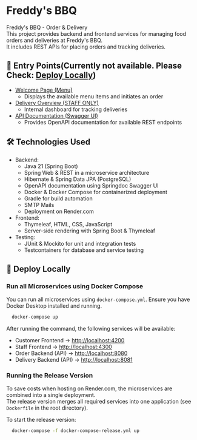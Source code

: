 # Freddy's BBQ
Freddy's BBQ - Order & Delivery  
This project provides backend and frontend services for managing food orders and deliveries at Freddy's BBQ.  
It includes REST APIs for placing orders and tracking deliveries.

## 📌 Entry Points(Currently not available. Please Check: [Deploy Locally](#run-all-microservices-using-docker-compose))
- [Welcome Page (Menu)](https://freddys-bbq.onrender.com/)
  - Displays the available menu items and initiates an order
- [Delivery Overview (STAFF ONLY)](https://freddys-bbq.onrender.com/intern/delivery)
  - Internal dashboard for tracking deliveries
- [API Documentation (Swagger UI)](https://freddys-bbq.onrender.com/swagger-ui/index.html)
  - Provides OpenAPI documentation for available REST endpoints

## 🛠 Technologies Used
- Backend:
  - Java 21 (Spring Boot)
  - Spring Web & REST in a microservice architecture
  - Hibernate & Spring Data JPA (PostgreSQL)
  - OpenAPI documentation using Springdoc Swagger UI
  - Docker & Docker Compose for containerized deployment
  - Gradle for build automation
  - SMTP Mails
  - Deployment on Render.com
- Frontend:
  - Thymeleaf, HTML, CSS, JavaScript
  - Server-side rendering with Spring Boot & Thymeleaf
- Testing:
  - JUnit & Mockito for unit and integration tests
  - Testcontainers for database and service testing

## 🚀 Deploy Locally
### Run all Microservices using Docker Compose
You can run all microservices using `docker-compose.yml`.
Ensure you have Docker Desktop installed and running.
```sh
  docker-compose up
```
After running the command, the following services will be available:
- Customer Frontend → [http://localhost:4200](http://localhost:4200)
- Staff Frontend → [http://localhost:4300](http://localhost:4300)
- Order Backend (API) → [http://localhost:8080](http://localhost:8080)
- Delivery Backend (API) → [http://localhost:8081](http://localhost:8081)

### Running the Release Version
To save costs when hosting on Render.com, the microservices are combined into a single deployment.  
The release version merges all required services into one application (see `Dockerfile` in the root directory).

To start the release version:
```sh
  docker-compose -f docker-compose-release.yml up
```
